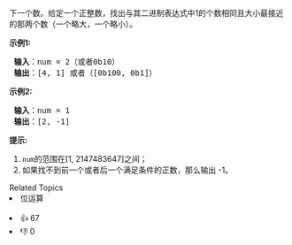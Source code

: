 <p>下一个数。给定一个正整数，找出与其二进制表达式中1的个数相同且大小最接近的那两个数（一个略大，一个略小）。</p>

<p> <strong>示例1:</strong></p>

<pre>
<strong> 输入</strong>：num = 2（或者0b10）
<strong> 输出</strong>：[4, 1] 或者（[0b100, 0b1]）
</pre>

<p> <strong>示例2:</strong></p>

<pre>
<strong> 输入</strong>：num = 1
<strong> 输出</strong>：[2, -1]
</pre>

<p> <strong>提示:</strong></p>

<ol> 
 <li><code>num</code>的范围在[1, 2147483647]之间；</li> 
 <li>如果找不到前一个或者后一个满足条件的正数，那么输出 -1。</li> 
</ol>

<div><div>Related Topics</div><div><li>位运算</li></div></div><br><div><li>👍 67</li><li>👎 0</li></div>